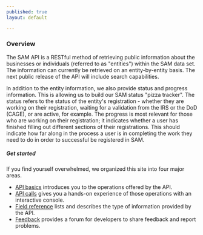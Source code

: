 ```yaml
---
published: true
layout: default

---
```


### Overview

The SAM API is a RESTful method of retrieving public information about the businesses or individuals (referred to as "entities") within the SAM data set. The information can currently be retrieved on an entity-by-entity basis. The next public release of the API will include search capabilities. 

In addition to the entity information, we also provide status and progress information. This is allowing us to build our SAM status "pizza tracker". The status refers to the status of the entity's registration - whether they are working on their registration, waiting for a validation from the IRS or the DoD (CAGE), or are active, for example. The progress is most relevant for those who are working on their registration; it indicates whether a user has finished filling out different sections of their registrations. This should indicate how far along in the process a user is in completing the work they need to do in order to successful be registered in SAM.

##### Get started
If you find yourself overwhelmed, we organized this site into four major areas.

- [API basics](basics.html) introduces you to the operations offered by the API.
- [API calls](console/) gives you a hands-on experience of those operations with an interactive console.
- [Field reference](fields.html) lists and describes the type of information provided by the API.
- [Feedback](https://github.com/GSA/GSA-APIs/issues) provides a forum for developers to share feedback and report problems.

